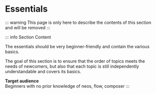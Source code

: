 # Essentials

::: warning
This page is only here to describe the contents of this section and will be removed
:::

::: info Section Content

The essentials should be very beginner-friendly and contain the various basics.

The goal of this section is to ensure that the order of topics meets the needs of newcomers,
but also that each topic is still independently understandable and covers its basics.

**Target audience**  
Beginners with no prior knowledge of neos, flow, composer
:::
